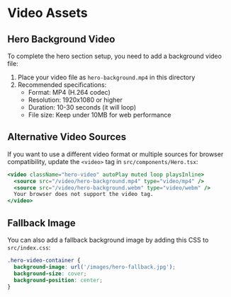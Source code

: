 # Video Assets

## Hero Background Video

To complete the hero section setup, you need to add a background video file:

1. Place your video file as `hero-background.mp4` in this directory
2. Recommended specifications:
   - Format: MP4 (H.264 codec)
   - Resolution: 1920x1080 or higher
   - Duration: 10-30 seconds (it will loop)
   - File size: Keep under 10MB for web performance

## Alternative Video Sources

If you want to use a different video format or multiple sources for browser compatibility, update the `<video>` tag in `src/components/Hero.tsx`:

```jsx
<video className="hero-video" autoPlay muted loop playsInline>
  <source src="/video/hero-background.mp4" type="video/mp4" />
  <source src="/video/hero-background.webm" type="video/webm" />
  Your browser does not support the video tag.
</video>
```

## Fallback Image

You can also add a fallback background image by adding this CSS to `src/index.css`:

```css
.hero-video-container {
  background-image: url('/images/hero-fallback.jpg');
  background-size: cover;
  background-position: center;
}
```
